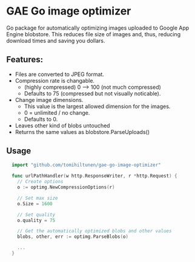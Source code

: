 GAE Go image optimizer
======================

Go package for automatically optimizing images uploaded to Google App Engine blobstore. This reduces file size of images and, thus, reducing download times and saving you dollars.

Features:
---------
  * Files are converted to JPEG format.
  * Compression rate is changable.
    * (highly compressed) 0 --> 100 (not much compressed)
    * Defaults to 75 (compressed but not visually noticable).
  * Change image dimensions.
    * This value is the largest allowed dimension for the images.
    * 0 = unlimited / no change.
    * Defaults to 0.
  * Leaves other kind of blobs untouched
  * Returns the same values as blobstore.ParseUploads()


Usage
-----
  ```go
    import "github.com/tomihiltunen/gae-go-image-optimizer"
    
    func urlPathHandler(w http.ResponseWriter, r *http.Request) {
      // Create options
      o := optimg.NewCompressionOptions(r)

      // Set max size
      o.Size = 1600

      // Set quality
      o.quality = 75

      // Get the automatically optimized blobs and other values
      blobs, other, err := optimg.ParseBlobs(o)

      ...
    }
  ```
